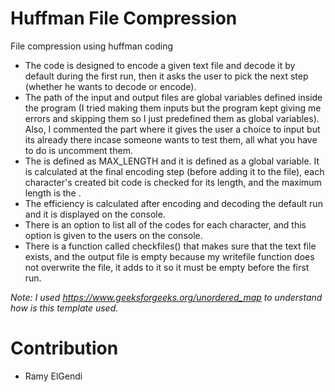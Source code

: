 # Huffman File Compression
File compression using huffman coding
* The code is designed to encode a given text file and decode it by default during the first run, then it asks the user to pick the next step (whether he wants to decode or encode).
* The path of the input and output files are global variables defined inside the program (I tried making them inputs but the program kept giving me errors and skipping them so I just predefined them as global variables). Also, I commented the part where it gives the user a choice to input but its already there incase someone wants to test them, all what you have to do is uncomment them.
* The <L> is defined as MAX_LENGTH and it is defined as a global variable. It is calculated at the final encoding step (before adding it to the file), each character's created bit code is checked for its length, and the maximum length is the <L>.
* The efficiency is calculated after encoding and decoding the default run and it is displayed on the console.
* There is an option to list all of the codes for each character, and this option is given to the users on the console.
* There is a function called checkfiles() that makes sure that the text file exists, and the output file is empty because my writefile function does not overwrite the file, it adds to it so it must be empty before the first run.

_Note: I used https://www.geeksforgeeks.org/unordered_map to understand how is this template used._

# Contribution

- Ramy ElGendi
